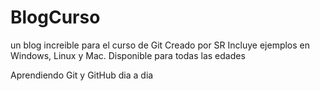 # BlogCurso
un blog increible para el curso de Git
Creado por SR
Incluye ejemplos en Windows, Linux y Mac.
Disponible para todas las edades


Aprendiendo Git y GitHub dia a dia